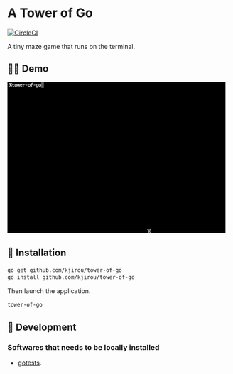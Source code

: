 # A Tower of Go

[![CircleCI](https://circleci.com/gh/kjirou/tower-of-go.svg?style=svg)](https://circleci.com/gh/kjirou/tower-of-go)

A tiny maze game that runs on the terminal.


## :tipping_hand_woman: Demo

![A Tower of Go Demo](/documents/tower-of-go-demo.gif)


## :rocket: Installation

```bash
go get github.com/kjirou/tower-of-go
go install github.com/kjirou/tower-of-go
```

Then launch the application.
```bash
tower-of-go
```


## :wrench: Development
### Softwares that needs to be locally installed

- [gotests](https://github.com/cweill/gotests).

